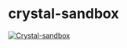 # crystal-sandbox

[![Crystal-sandbox](https://circleci.com/gh/circleci/circleci-docs.svg?style=svg)](https://app.circleci.com/pipelines/github/Raelr/crystal-sandbox)
